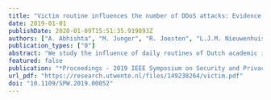 ```yaml
---
title: "Victim routine influences the number of DDoS attacks: Evidence from Dutch educational network"
date: 2019-01-01
publishDate: 2020-01-09T15:51:35.919893Z
authors: ["A. Abhishta", "M. Junger", "R. Joosten", "L.J.M. Nieuwenhuis"]
publication_types: ["0"]
abstract: "We study the influence of daily routines of Dutch academic institutions on the number of DDoS attacks targeting their infrastructures. We hypothesise that the attacks are motivated and harness the postulates of Routine Activity Theory (RAT) from criminology to analyse the data. We define routine periods in order to group days with similar activities and use 2.5 years of NetFlow alerts data measured by SURFnet to compare the number of alerts generated during each of these periods. Our analysis shows clear correlation between academic schedules and attack patterns on academic institutions. This leads us to believe that most of these attacks are not random and are initiated by someone who might benefit by disrupting scheduled educational activities. © 2019 IEEE."
featured: false
publication: "*Proceedings - 2019 IEEE Symposium on Security and Privacy Workshops, SPW 2019*"
url_pdf: "https://research.utwente.nl/files/149238264/victim.pdf"
doi: "10.1109/SPW.2019.00052"
---
```


